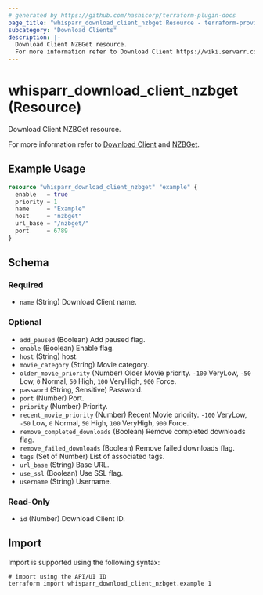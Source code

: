 ```yaml
---
# generated by https://github.com/hashicorp/terraform-plugin-docs
page_title: "whisparr_download_client_nzbget Resource - terraform-provider-whisparr"
subcategory: "Download Clients"
description: |-
  Download Client NZBGet resource.
  For more information refer to Download Client https://wiki.servarr.com/whisparr/settings#download-clients and NZBGet https://wiki.servarr.com/whisparr/supported#nzbget.
---
```


# whisparr_download_client_nzbget (Resource)

<!-- subcategory:Download Clients -->Download Client NZBGet resource.
For more information refer to [Download Client](https://wiki.servarr.com/whisparr/settings#download-clients) and [NZBGet](https://wiki.servarr.com/whisparr/supported#nzbget).

## Example Usage

```terraform
resource "whisparr_download_client_nzbget" "example" {
  enable   = true
  priority = 1
  name     = "Example"
  host     = "nzbget"
  url_base = "/nzbget/"
  port     = 6789
}
```

<!-- schema generated by tfplugindocs -->
## Schema

### Required

- `name` (String) Download Client name.

### Optional

- `add_paused` (Boolean) Add paused flag.
- `enable` (Boolean) Enable flag.
- `host` (String) host.
- `movie_category` (String) Movie category.
- `older_movie_priority` (Number) Older Movie priority. `-100` VeryLow, `-50` Low, `0` Normal, `50` High, `100` VeryHigh, `900` Force.
- `password` (String, Sensitive) Password.
- `port` (Number) Port.
- `priority` (Number) Priority.
- `recent_movie_priority` (Number) Recent Movie priority. `-100` VeryLow, `-50` Low, `0` Normal, `50` High, `100` VeryHigh, `900` Force.
- `remove_completed_downloads` (Boolean) Remove completed downloads flag.
- `remove_failed_downloads` (Boolean) Remove failed downloads flag.
- `tags` (Set of Number) List of associated tags.
- `url_base` (String) Base URL.
- `use_ssl` (Boolean) Use SSL flag.
- `username` (String) Username.

### Read-Only

- `id` (Number) Download Client ID.

## Import

Import is supported using the following syntax:

```shell
# import using the API/UI ID
terraform import whisparr_download_client_nzbget.example 1
```
